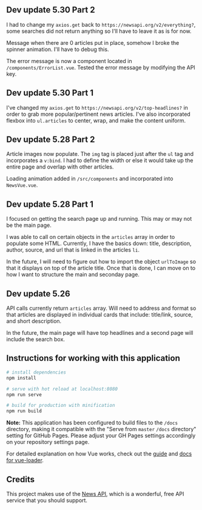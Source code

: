 ## Dev update 5.30 Part 2

I had to change my `axios.get` back to `https://newsapi.org/v2/everything?`, some searches did not return anything so I'll have to leave it as is for now.

Message when there are 0 articles put in place, somehow I broke the spinner animation. I'll have to debug this.

The error message is now a component located in `/components/ErrorList.vue`. Tested the error message by modifying the API key. 

## Dev update 5.30 Part 1

I've changed my `axios.get` to `https://newsapi.org/v2/top-headlines?` in order to grab more popular/pertinent news articles. I've also incorporated flexbox into `ul.articles` to center, wrap, and make the content uniform.

## Dev update 5.28 Part 2

Article images now populate. The `img` tag is placed just after the `ul` tag and incorporates a `v:bind`. I had to define the width or else it would take up the entire page and overlap with other articles.

Loading animation added in `/src/components` and incorporated into `NewsVue.vue`.

## Dev update 5.28 Part 1
I focused on getting the search page up and running. This may or may not be the main page.

I was able to call on certain objects in the `articles` array in order to populate some HTML. Currently, I have the basics down: title, description, author, source, and url that is linked in the articles `li`. 

In the future, I will need to figure out how to import the object `urlToImage` so that it displays on top of the article title. Once that is done, I can move on to how I want to structure the main and seconday page.

## Dev update 5.26
API calls currently return `articles` array. Will need to address and format so that articles are displayed in individual cards that include: title/link, source, and short description.

In the future, the main page will have top headlines and a second page will include the search box.

## Instructions for working with this application

``` bash
# install dependencies
npm install

# serve with hot reload at localhost:8080
npm run serve

# build for production with minification
npm run build

```

**Note:** This application has been configured to build files to the `/docs` directory, making it compatible with the "Serve from `master` `/docs` directory" setting for GitHub Pages. Please adjust your GH Pages settings accordingly on your repository settings page.

For detailed explanation on how Vue works, check out the [guide](https://cli.vuejs.org/guide/) and [docs for vue-loader](https://cli.vuejs.org/config/#css-loaderoptions).

## Credits
This project makes use of the [News API](https://newsapi.org/), which is a wonderful, free API service that you should support.